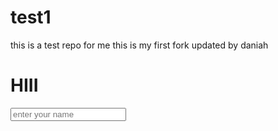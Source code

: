 # test1
this is a test repo for me
this is my first fork updated by daniah


<h1>HIII</h1>
<form action="#" method="POST">
  <input type="text" placeholder="enter your name">
</form>

